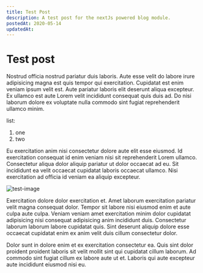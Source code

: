 ```yaml
---
title: Test Post
description: A test post for the nextJs powered blog module.
postedAt: 2020-05-14
updatedAt:
---
```


# Test post

Nostrud officia nostrud pariatur duis laboris. Aute esse velit do labore irure adipisicing magna est quis tempor qui exercitation. Cupidatat est enim veniam ipsum velit est. Aute pariatur laboris elit deserunt aliqua excepteur. Ex ullamco est aute Lorem velit incididunt consequat quis duis ad. Do nisi laborum dolore ex voluptate nulla commodo sint fugiat reprehenderit ullamco minim.

list: 

1. one 
2. two

Eu exercitation anim nisi consectetur dolore aute elit esse eiusmod. Id exercitation consequat id enim veniam nisi sit reprehenderit Lorem ullamco. Consectetur aliqua dolor aliquip pariatur ut dolor occaecat ad eu. Sit incididunt ea velit occaecat cupidatat laboris occaecat ullamco. Nisi exercitation ad officia id veniam ea aliquip excepteur.

![test-image](test.png)

Exercitation dolore dolor exercitation et. Amet laborum exercitation pariatur velit magna consequat dolor. Tempor sit labore nisi eiusmod enim et aute culpa aute culpa. Veniam veniam amet exercitation minim dolor cupidatat adipisicing nisi consequat adipisicing anim incididunt duis. Consectetur laborum laborum labore cupidatat quis. Sint deserunt aliquip dolore esse occaecat cupidatat enim ex anim velit duis cillum consectetur dolor.

Dolor sunt in dolore enim et ex exercitation consectetur ea. Quis sint dolor proident proident laboris sit velit mollit sint qui cupidatat cillum laborum. Ad commodo sint fugiat cillum ex labore aute ut et. Laboris qui aute excepteur aute incididunt eiusmod nisi eu.
